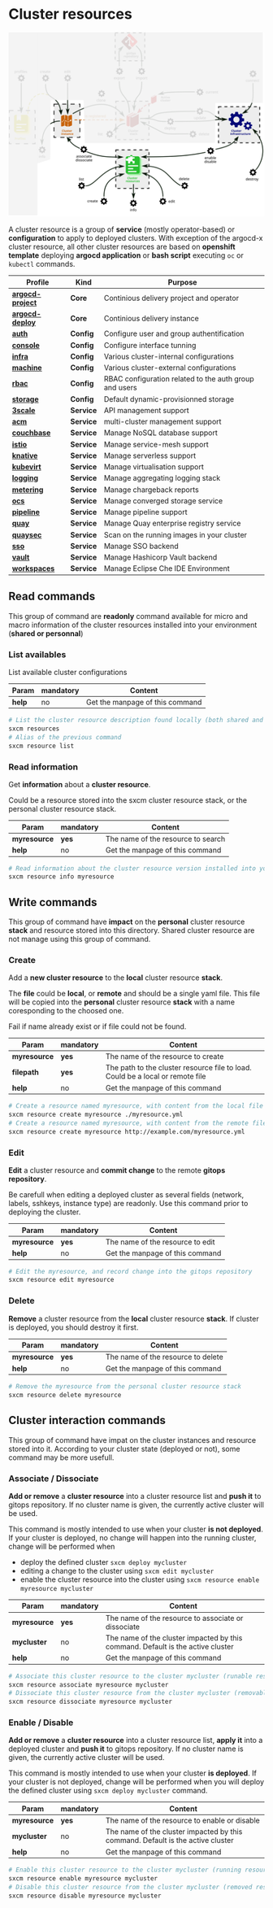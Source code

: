 # Cluster resources

![sxcm resources](https://raw.githubusercontent.com/startxfr/sxcm/main/docs/img/verbs-resources.svg)

A cluster resource is a group of **service** (mostly operator-based) or **configuration** to apply to deployed clusters. With exception of the argocd-x cluster resource, all other cluster resources are based on **openshift template** deploying **argocd application** or
**bash script** executing `oc` or `kubectl` commands.

| Profile                                           | Kind        | Purpose                                                |
| ------------------------------------------------- | ----------- | ------------------------------------------------------ |
| **[argocd-project](../resources/argocd-project)** | **Core**    | Continious delivery project and operator               |
| **[argocd-deploy](../resources/argocd-deploy)**   | **Core**    | Continious delivery instance                           |
| **[auth](../resources/auth)**                     | **Config**  | Configure user and group authentification              |
| **[console](../resources/console)**               | **Config**  | Configure interface tunning                            |
| **[infra](../resources/infra)**                   | **Config**  | Various cluster-internal configurations                |
| **[machine](../resources/machine)**               | **Config**  | Various cluster-external configurations                |
| **[rbac](../resources/rbac)**                     | **Config**  | RBAC configuration related to the auth group and users |
| **[storage](../resources/storage)**               | **Config**  | Default dynamic-provisionned storage                   |
| **[3scale](../resources/3scale)**                 | **Service** | API management support                                 |
| **[acm](../resources/acm)**                       | **Service** | multi-cluster management support                       |
| **[couchbase](../resources/couchbase)**           | **Service** | Manage NoSQL database support                          |
| **[istio](../resources/istio)**                   | **Service** | Manage service-mesh support                            |
| **[knative](../resources/knative)**               | **Service** | Manage serverless support                              |
| **[kubevirt](../resources/kubevirt)**             | **Service** | Manage virtualisation support                          |
| **[logging](../resources/logging)**               | **Service** | Manage aggregating logging stack                       |
| **[metering](../resources/metering)**             | **Service** | Manage chargeback reports                              |
| **[ocs](../resources/ocs)**                       | **Service** | Manage converged storage service                       |
| **[pipeline](../resources/pipeline)**             | **Service** | Manage pipeline support                                |
| **[quay](../resources/quay)**                     | **Service** | Manage Quay enterprise registry service                |
| **[quaysec](../resources/quaysec)**               | **Service** | Scan on the running images in your cluster             |
| **[sso](../resources/sso)**                       | **Service** | Manage SSO backend                                     |
| **[vault](../resources/vault)**                   | **Service** | Manage Hashicorp Vault backend                         |
| **[workspaces](../resources/workspaces)**         | **Service** | Manage Eclipse Che IDE Environment                     |

## Read commands

This group of command are **readonly** command available for micro and macro information of the cluster
resources installed into your environment (**shared or personnal**)

### List availables

List available cluster configurations

| Param    | mandatory | Content                         |
| -------- | --------- | ------------------------------- |
| **help** | no        | Get the manpage of this command |

```bash
# List the cluster resource description found locally (both shared and personal)
sxcm resources
# Alias of the previous command
sxcm resource list
```

### Read information

Get **information** about a **cluster resource**.

Could be a resource stored into the sxcm cluster resource stack, or the personal cluster resource stack.

| Param          | mandatory | Content                            |
| -------------- | --------- | ---------------------------------- |
| **myresource** | **yes**   | The name of the resource to search |
| **help**       | no        | Get the manpage of this command    |

```bash
# Read information about the cluster resource version installed into your host (local)
sxcm resource info myresource
```

## Write commands

This group of command have **impact** on the **personal** cluster resource **stack** and resource stored into this
directory. Shared cluster resource are not manage using this group of command.

### Create

Add a **new cluster resource** to the **local** cluster resource **stack**.

The **file** could be **local**, or **remote** and should be a single yaml file. This file will be copied into the
**personal** cluster resource **stack** with a name coresponding to the choosed one.

Fail if name already exist or if file could not be found.

| Param          | mandatory | Content                                                                        |
| -------------- | --------- | ------------------------------------------------------------------------------ |
| **myresource** | **yes**   | The name of the resource to create                                             |
| **filepath**   | **yes**   | The path to the cluster resource file to load. Could be a local or remote file |
| **help**       | no        | Get the manpage of this command                                                |

```bash
# Create a resource named myresource, with content from the local file myresource.yml, in your personal resource stack
sxcm resource create myresource ./myresource.yml
# Create a resource named myresource, with content from the remote file http://example.com/myresource.yml, in your personal resource stack
sxcm resource create myresource http://example.com/myresource.yml
```

### Edit

**Edit** a cluster resource and **commit change** to the remote **gitops repository**.

Be carefull when editing a deployed cluster as several fields (network, labels, sshkeys, instance type)
are readonly. Use this command prior to deploying the cluster.

| Param          | mandatory | Content                          |
| -------------- | --------- | -------------------------------- |
| **myresource** | **yes**   | The name of the resource to edit |
| **help**       | no        | Get the manpage of this command  |

```bash
# Edit the myresource, and record change into the gitops repository
sxcm resource edit myresource
```

### Delete

**Remove** a cluster resource from the **local** cluster resource **stack**. If cluster is deployed, you should destroy it first.

| Param          | mandatory | Content                            |
| -------------- | --------- | ---------------------------------- |
| **myresource** | **yes**   | The name of the resource to delete |
| **help**       | no        | Get the manpage of this command    |

```bash
# Remove the myresource from the personal cluster resource stack
sxcm resource delete myresource
```

## Cluster interaction commands

This group of command have impat on the cluster instances and resource stored into it.
According to your cluster state (deployed or not), some command may be more usefull.

### Associate / Dissociate

**Add or remove** a **cluster resource** into a cluster resource list and **push it** to gitops repository. If no cluster name is
given, the currently active cluster will be used.

This command is mostly intended to use when your cluster **is not deployed**. If your cluster is deployed, no change will
happen into the running cluster, change will be performed when

- deploy the defined cluster `sxcm deploy mycluster`
- editing a change to the cluster using `sxcm edit mycluster`
- enable the cluster resource into the cluster using `sxcm resource enable myresource mycluster`

| Param          | mandatory | Content                                                                         |
| -------------- | --------- | ------------------------------------------------------------------------------- |
| **myresource** | **yes**   | The name of the resource to associate or dissociate                             |
| **mycluster**  | no        | The name of the cluster impacted by this command. Default is the active cluster |
| **help**       | no        | Get the manpage of this command                                                 |

```bash
# Associate this cluster resource to the cluster mycluster (runable resource)
sxcm resource associate myresource mycluster
# Dissociate this cluster resource from the cluster mycluster (removable resource)
sxcm resource dissociate myresource mycluster
```

### Enable / Disable

**Add or remove** a **cluster resource** into a cluster resource list, **apply it** into a deployed cluster and **push it** to gitops repository.
If no cluster name is given, the currently active cluster will be used.

This command is mostly intended to use when your cluster **is deployed**. If your cluster is not deployed, change will be performed when
you will deploy the defined cluster using `sxcm deploy mycluster` command.

| Param          | mandatory | Content                                                                         |
| -------------- | --------- | ------------------------------------------------------------------------------- |
| **myresource** | **yes**   | The name of the resource to enable or disable                                   |
| **mycluster**  | no        | The name of the cluster impacted by this command. Default is the active cluster |
| **help**       | no        | Get the manpage of this command                                                 |

```bash
# Enable this cluster resource to the cluster mycluster (running resource)
sxcm resource enable myresource mycluster
# Disable this cluster resource from the cluster mycluster (removed resource)
sxcm resource disable myresource mycluster
```
